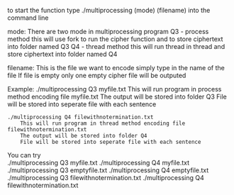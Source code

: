 to start the function type ./multiprocessing (mode) (filename) into the command line

mode:
    There are two mode in multiprocessing program
        Q3 - process method
            this will use fork to run the cipher function and to store ciphertext into folder named Q3
        Q4 - thread method
            this will run thread in thread and store ciphertext into folder named Q4

filename:
    This is the file we want to encode
        simply type in the name of the file
    If file is empty only one empty cipher file will be outputed

Example:
    ./multiprocessing Q3 myfile.txt
        This will run program in process method encoding file myfile.txt
        The output will be stored into folder Q3 
        File will be stored into seperate file with each sentence

    ./multiprocessing Q4 filewithnotermination.txt
        This will run program in thread method encoding file filewithnotermination.txt
        The output will be stored into folder Q4
        File will be stored into seperate file with each sentence

You can try  
    ./multiprocessing Q3 myfile.txt
    ./multiprocessing Q4 myfile.txt
    ./multiprocessing Q3 emptyfile.txt
    ./multiprocessing Q4 emptyfile.txt
    ./multiprocessing Q3 filewithnotermination.txt
    ./multiprocessing Q4 filewithnotermination.txt

